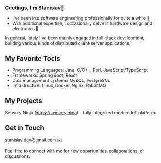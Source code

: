 ### Geetings, I'm Stanislav🖖

- I've been into software engineering professionally for quite a while 💾
- With additional expertise, I occasionally delve in hardware design and electronics 🤖

In general, lately I've been mainly engaged in full-stack development, building various kinds of distributed client-server applications.

## My Favorite Tools

- Programming Languages: Java, C/C++, Perl, JavaScript/TypeScript
- Frameworks: Spring Boot, React
- Data management systems: MySQL, PostgreSQL
- Infrastructure: Linux, Docker, Nginx, RabbitMQ

## My Projects

Sensory Ninja (https://sensory.ninja) - fully integrated modern IoT platform.

## Get in Touch

[stanislav.dev@gmail.com](mailto:stanislav.dev@gmail.com) ✉️

Feel free to connect with me for new opportunities, collaborations, or discussions. 

<!--
**stanislav-antonov/stanislav-antonov** is a ✨ _special_ ✨ repository because its `README.md` (this file) appears on your GitHub profile.

Here are some ideas to get you started:

- 🔭 I’m currently working on ...
- 🌱 I’m currently learning ...
- 👯 I’m looking to collaborate on ...
- 🤔 I’m looking for help with ...
- 💬 Ask me about ...
- 📫 How to reach me: ...
- 😄 Pronouns: ...
- ⚡ Fun fact: ...
-->
